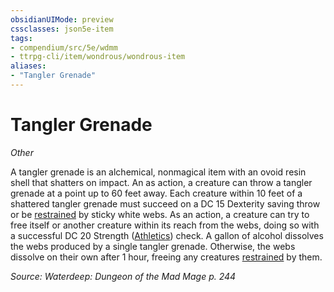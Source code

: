 ```yaml
---
obsidianUIMode: preview
cssclasses: json5e-item
tags:
- compendium/src/5e/wdmm
- ttrpg-cli/item/wondrous/wondrous-item
aliases: 
- "Tangler Grenade"
---
```

# Tangler Grenade
*Other*  


A tangler grenade is an alchemical, nonmagical item with an ovoid resin shell that shatters on impact. An as action, a creature can throw a tangler grenade at a point up to 60 feet away. Each creature within 10 feet of a shattered tangler grenade must succeed on a DC 15 Dexterity saving throw or be [restrained](/3-Mechanics/CLI/rules/conditions.md#restrained) by sticky white webs. As an action, a creature can try to free itself or another creature within its reach from the webs, doing so with a successful DC 20 Strength ([Athletics](/3-Mechanics/CLI/rules/skills.md#Athletics)) check. A gallon of alcohol dissolves the webs produced by a single tangler grenade. Otherwise, the webs dissolve on their own after 1 hour, freeing any creatures [restrained](/3-Mechanics/CLI/rules/conditions.md#restrained) by them.

*Source: Waterdeep: Dungeon of the Mad Mage p. 244*